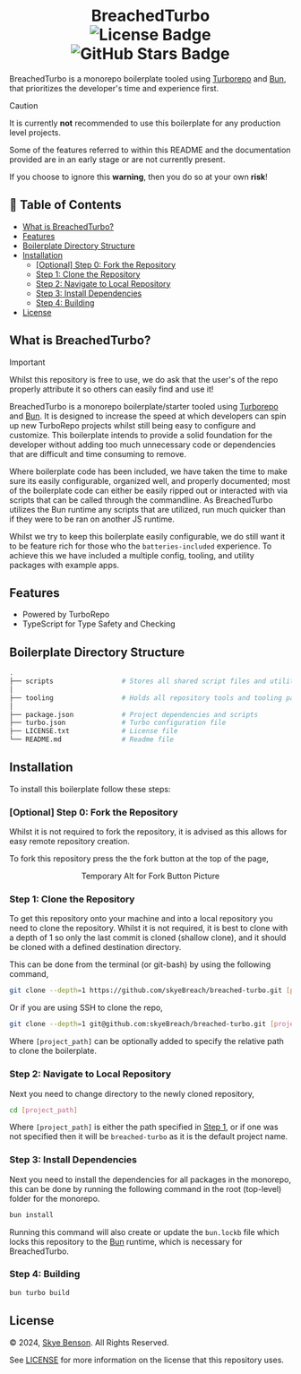 <!-- markdownlint-disable-file MD041 -->
<div align="center">
    <h1>
        <br>
        BreachedTurbo
		<br>
		<img
			alt="License Badge"
			src="https://flat.badgen.net/github/license/skyeBreach/breached-turbo"
		/>
		<img
			alt="GitHub Stars Badge"
			src="https://flat.badgen.net/github/stars/skyeBreach/breached-turbo"
		/>
    </h1>
</div>

BreachedTurbo is a monorepo boilerplate tooled using <a href='https://turbo.build/'>Turborepo</a> and
<a href='https://bun.sh/'>Bun</a>, that prioritizes the developer's time and experience first.

> [!CAUTION]
>
> It is currently **not** recommended to use this boilerplate for any production level projects.
>
> Some of the features referred to within this README and the documentation provided are in an early stage or are not
> currently present.
>
> If you choose to ignore this **warning**, then you do so at your own **risk**!

## 📝 Table of Contents <!-- omit in toc -->

- [What is BreachedTurbo?](#what-is-breachedturbo)
- [Features](#features)
- [Boilerplate Directory Structure](#boilerplate-directory-structure)
- [Installation](#installation)
    - [\[Optional\] Step 0: Fork the Repository](#optional-step-0-fork-the-repository)
    - [Step 1: Clone the Repository](#step-1-clone-the-repository)
    - [Step 2: Navigate to Local Repository](#step-2-navigate-to-local-repository)
    - [Step 3: Install Dependencies](#step-3-install-dependencies)
    - [Step 4: Building](#step-4-building)
- [License](#license)

## What is BreachedTurbo?

> [!IMPORTANT]
> Whilst this repository is free to use, we do ask that the user's of the repo properly attribute it so others can
> easily find and use it!

BreachedTurbo is a monorepo boilerplate/starter tooled using <a href='https://turbo.build/'>Turborepo</a> and
<a href='https://bun.sh/'>Bun</a>. It is designed to increase the speed at which developers can spin up new TurboRepo
projects whilst still being easy to configure and customize. This boilerplate intends to provide a solid foundation for
the developer without adding too much unnecessary code or dependencies that are difficult and time consuming to remove.

Where boilerplate code has been included, we have taken the time to make sure its easily configurable, organized well,
and properly documented; most of the boilerplate code can either be easily ripped out or interacted with via scripts
that can be called through the commandline. As BreachedTurbo utilizes the Bun runtime any scripts that are utilized, run
much quicker than if they were to be ran on another JS runtime.

Whilst we try to keep this boilerplate easily configurable, we do still want it to be feature rich for those who the
`batteries-included` experience. To achieve this we have included a multiple config, tooling, and utility packages with
example apps.

## Features

- Powered by TurboRepo
- TypeScript for Type Safety and Checking

## Boilerplate Directory Structure

```bash
.
├── scripts                 # Stores all shared script files and utility scripts that are needed by the monorepo
│
├── tooling                 # Holds all repository tools and tooling packages for the monorepo
│
├── package.json	        # Project dependencies and scripts
├── turbo.json              # Turbo configuration file
├── LICENSE.txt             # License file
└── README.md               # Readme file
```

## Installation

To install this boilerplate follow these steps:

### [Optional] Step 0: Fork the Repository

Whilst it is not required to fork the repository, it is advised as this allows for easy remote repository creation.

To fork this repository press the the fork button at the top of the page,
<TODO Picture of Fork Button>

<div align=center>
    <p>Temporary Alt for Fork Button Picture</p>
</div>

### Step 1: Clone the Repository

<TODO Add in the option for repo name>

To get this repository onto your machine and into a local repository you need to clone the repository.
Whilst it is not required, it is best to clone with a depth of 1 so only the last commit is cloned (shallow clone), and it should be cloned with a defined destination directory.

This can be done from the terminal (or git-bash) by using the following command,

```bash
git clone --depth=1 https://github.com/skyeBreach/breached-turbo.git [project_path]
```

Or if you are using SSH to clone the repo,

```bash
git clone --depth=1 git@github.com:skyeBreach/breached-turbo.git [project_path]
```

Where `[project_path]` can be optionally added to specify the relative path to clone the boilerplate.

### Step 2: Navigate to Local Repository

Next you need to change directory to the newly cloned repository,

```bash
cd [project_path]
```

Where `[project_path]` is either the path specified in [Step 1](#step-1-clone-the-repository), or if one was not
specified then it will be `breached-turbo` as it is the default project name.

### Step 3: Install Dependencies

Next you need to install the dependencies for all packages in the monorepo, this can be done by running the following
command in the root (top-level) folder for the monorepo.

```bash
bun install
```

Running this command will also create or update the `bun.lockb` file which locks this repository to the
[Bun](https://bun.sh/) runtime, which is necessary for BreachedTurbo.

### Step 4: Building

```bash
bun turbo build
```

## License

© 2024, [Skye Benson](https://github.com/skyeBreach). All Rights Reserved.

See [LICENSE](LICENSE) for more information on the license that this repository uses.
